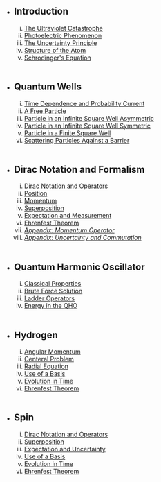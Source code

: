 <ul>
    <li><h2>Introduction</h2>
        <ol type="i">
            <li><a href="/post/uvcatastrophe">The Ultraviolet Catastrophe</a></li>
            <li><a href="/post/photoelectriceffect">Photoelectric Phenomenon</a></li> 
            <li><a href="/post/uncertaintyprinciple">The Uncertainty Principle</a></li>   
            <li><a href="/post/structureofatoms">Structure of the Atom</a></li> 
            <li><a href="/post/schrodingereq">Schrodinger's Equation</a></li> 
        </ol>
    </li>
    <br>
    <li><h2>Quantum Wells</h2>
        <ol type="i">
            <li><a href="/post/timedependence">Time Dependence and Probability Current</a></li>
            <li><a href="/post/freeparticle">A Free Particle</a></li>
            <li><a href="/post/particleinabox1">Particle in an Infinite Square Well Asymmetric</a></li>
            <li><a href="/post/particleinabox2">Particle in an Infinite Square Well Symmetric</a></li>
            <li><a href="/post/particleinabox3">Particle in a Finite Square Well</a></li>
            <li><a href="/post/barrierscattering">Scattering Particles Against a Barrier</a></li>
        </ol>
    </li>
    <br>
    <li><h2>Dirac Notation and Formalism</h2>
        <ol type="i">
            <li><a href="/post/formalism">Dirac Notation and Operators</a></li>
            <li><a href="/post/formalism2">Position</a></li>
            <li><a href="/post/formalism3">Momentum</a></li>
            <li><a href="/post/superposition">Superposition</a></li>
            <li><a href="/post/measurement">Expectation and Measurement</a></li>
            <li><a href="/post/ehrenfest">Ehrenfest Theorem</a></li>
            <li><a href="/post/formalism3b"><i>Appendix: Momentum Operator</i></a></li>
            <li><a href="/post/measurementb"><i>Appendix: Uncertainty and Commutation</i></a></li>
        </ol>
    </li>
    <br>
    <li><h2>Quantum Harmonic Oscillator</h2>
        <ol type="i">
            <li><a href="/post/clasical">Classical Properties</a></li>
            <li><a href="/post/freeparticle">Brute Force Solution</a></li>
            <li><a href="/post/particleinabox1">Ladder Operators</a></li>
            <li><a href="/post/particleinabox2">Energy in the QHO</a></li>
        </ol>
    </li>
    <br>
    <li><h2>Hydrogen</h2>
        <ol type="i">
            <li><a href="/post/timedependence">Angular Momentum</a></li>
            <li><a href="/post/freeparticle">Centeral Problem</a></li>
            <li><a href="/post/particleinabox1">Radial Equation</a></li>
            <li><a href="/post/particleinabox2">Use of a Basis</a></li>
            <li><a href="/post/particleinabox3">Evolution in Time</a></li>
            <li><a href="/post/barrierscattering">Ehrenfest Theorem</a></li>
        </ol>
    </li>
    <br>
    <li><h2>Spin</h2>
        <ol type="i">
            <li><a href="/post/timedependence">Dirac Notation and Operators</a></li>
            <li><a href="/post/freeparticle">Superposition</a></li>
            <li><a href="/post/particleinabox1">Expectation and Uncertainty</a></li>
            <li><a href="/post/particleinabox2">Use of a Basis</a></li>
            <li><a href="/post/particleinabox3">Evolution in Time</a></li>
            <li><a href="/post/barrierscattering">Ehrenfest Theorem</a></li>
        </ol>
    </li>
</ul>